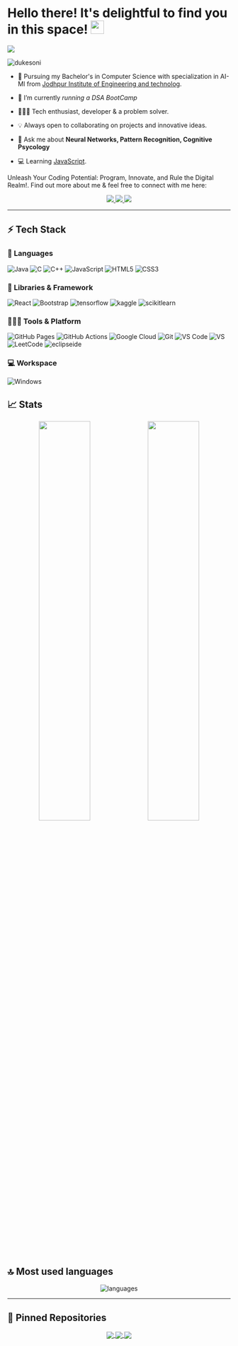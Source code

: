 # Hello there! It's delightful to find you in this space! <img src="/src/wave.gif" width="30px" height="30px">

<a href="https://dukessonii.github.io/Duke.Github.io/"><img src="/src/profile_banner.gif"></a>
<p align="left"> <img src="https://komarev.com/ghpvc/?username=dukesoni&label=Profile%20views&color=0e75b6&style=flat" alt="dukesoni"/> </p>


* 📖 Pursuing my Bachelor's in Computer Science with specialization in AI-Ml from [Jodhpur Institute of Engineering and technolog](https://www.jietjodhpur.ac.in/). 

* 👯 I’m currently *running a DSA BootCamp* 

* 🧑🏻‍💻 Tech enthusiast, developer & a problem solver. 

* 💡 Always open to collaborating on projects and innovative ideas. 

* 💬 Ask me about **Neural Networks, Pattern Recognition, Cognitive Psycology**

* 💻 Learning [JavaScript](https://www.w3schools.com/js/).

Unleash Your Coding Potential: Program, Innovate, and Rule the Digital Realm!. Find out more about me & feel free to connect with me here:

<p align="center">
	<a href="https://www.linkedin.com/in/duke-soni-ab0343226/">
		<img src="https://img.shields.io/badge/LinkedIn-0077B5?style=for-the-badge&logo=linkedin&logoColor=white" />
	</a>
	<a href="https://twitter.com/dukesoni_">
		<img src="https://img.shields.io/badge/Twitter-1DA1F2?style=for-the-badge&logo=twitter&logoColor=white" />
	</a>
 <a href="https://twitter.com/dukesoni_">
		<img src="https://img.shields.io/badge/portfolio-1AA260?style=for-the-badge&logo=About.me&logoColor=white" />
	</a>
 
</p>

---

## ⚡ Tech Stack

### 🚀 Languages

![Java](https://img.shields.io/badge/Java-ED8B00?style=for-the-badge&logo=java&logoColor=white)
![C](https://img.shields.io/badge/C-00599C?style=for-the-badge&logo=c&logoColor=white)
![C++](https://img.shields.io/badge/C%2B%2B-00599C?style=for-the-badge&logo=c%2B%2B&logoColor=white)
![JavaScript](https://img.shields.io/badge/JavaScript-323330?style=for-the-badge&logo=javascript&logoColor=F7DF1E)
![HTML5](https://img.shields.io/badge/HTML5-E34F26?style=for-the-badge&logo=html5&logoColor=white)
![CSS3](https://img.shields.io/badge/CSS3-1572B6?style=for-the-badge&logo=css3&logoColor=white)

### 🧩 Libraries & Framework

![React](https://img.shields.io/badge/React-20232A?style=for-the-badge&logo=react&logoColor=61DAFB)
![Bootstrap](https://img.shields.io/badge/Bootstrap-563D7C?style=for-the-badge&logo=bootstrap&logoColor=white)
![tensorflow](https://img.shields.io/badge/tensorflow-FC60A8?style=for-the-badge&logo=tensorflow)
![kaggle](https://img.shields.io/badge/kaggle-20BEFF?style=for-the-badge&logo=kaggle)
 ![scikitlearn](https://img.shields.io/badge/scikitlearn-F7931E?style=for-the-badge&logo=scikitlearn)
 
  
### 🧑🏻‍💻 Tools & Platform

![GitHub Pages](https://img.shields.io/badge/GitHub_Pages-100000?style=for-the-badge&logo=github&logoColor=white)
![GitHub Actions](https://img.shields.io/badge/GitHub_Actions-2088FF?style=for-the-badge&logo=github-actions&logoColor=white)
![Google Cloud](https://img.shields.io/badge/Google_Cloud-4285F4?style=for-the-badge&logo=google-cloud&logoColor=white)
![Git](https://img.shields.io/badge/Git-F05032?style=for-the-badge&logo=git&logoColor=white)
![VS Code](https://img.shields.io/badge/Visual_Studio_Code-0078D4?style=for-the-badge&logo=visual%20studio%20code&logoColor=white)
![VS](https://img.shields.io/badge/Visual_Studio-5C2D91?style=for-the-badge&logo=visual%20studio&logoColor=white)
![LeetCode](https://img.shields.io/badge/LeetCode-FFA116?style=for-the-badge&logo=LeetCode&color=525252)
![eclipseide](https://img.shields.io/badge/eclipseide-2C2255?style=for-the-badge&logo=google-eclipseide&logoColor=white)

	
### 💻 Workspace

![Windows](https://img.shields.io/badge/Windows-0078D6?style=for-the-badge&logo=windows&logoColor=white)

## 📈 Stats

<p align="center">
  <img width="48%" src="https://github-readme-stats.vercel.app/api?username=dukessonii&show_icons=true&hide_border=true&theme=radical"/>
  <img width="48%" src="https://github-readme-streak-stats.herokuapp.com/?user=dukessonii&hide_border=true&theme=radical" />
</p>


## 🔝 Most used languages

<p align="center">
  <img alt="languages" src="https://github-readme-stats.vercel.app/api/top-langs/?username=dukessonii&layout=compact&hide_border=true&theme=radical" />
</p>

---

## 📕 Pinned Repositories

<p align="center">
<a href="https://github.com/DukesSonii/Portfolio_website">
  <img align="center" src="https://github-readme-stats.vercel.app/api/pin/?username=dukessonii&repo=Portfolio_website&hide_border=true&theme=radical" />
</a>


<a href="https://github.com/DukesSonii/LinkedIn_Clone">
  <img align="center" src="https://github-readme-stats.vercel.app/api/pin/?username=dukessonii&repo=LinkedIn_Clone&hide_border=true&theme=radical" />
</a>

<a href="https://github.com/DukesSonii/LeetCode_BinaryTree">
  <img align="center" src="https://github-readme-stats.vercel.app/api/pin/?username=dukessonii&repo=LeetCode_BinaryTree&hide_border=true&theme=radical" />
</a>

</p>
